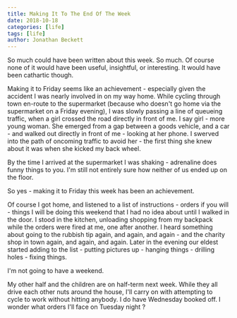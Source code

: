 ```yaml
---
title: Making It To The End Of The Week
date: 2018-10-18
categories: [life]
tags: [life]
author: Jonathan Beckett
---
```


So much could have been written about this week. So much. Of course none of it would have been useful, insightful, or interesting. It would have been cathartic though.

Making it to Friday seems like an achievement - especially given the accident I was nearly involved in on my way home. While cycling through town en-route to the supermarket (because who doesn't go home via the supermarket on a Friday evening), I was slowly passing a line of queueing traffic, when a girl crossed the road directly in front of me. I say girl - more young woman. She emerged from a gap between a goods vehicle, and a car - and walked out directly in front of me - looking at her phone. I swerved into the path of oncoming traffic to avoid her - the first thing she knew about it was when she kicked my back wheel.

By the time I arrived at the supermarket I was shaking - adrenaline does funny things to you. I'm still not entirely sure how neither of us ended up on the floor.

So yes - making it to Friday this week has been an achievement.

Of course I got home, and listened to a list of instructions - orders if you will - things I will be doing this weekend that I had no idea about until I walked in the door. I stood in the kitchen, unloading shopping from my backpack while the orders were fired at me, one after another. I heard something about going to the rubbish tip again, and again, and again - and the charity shop in town again, and again, and again. Later in the evening our eldest started adding to the list - putting pictures up - hanging things - drilling holes - fixing things.

I'm not going to have a weekend.

My other half and the children are on half-term next week. While they all drive each other nuts around the house, I'll carry on with attempting to cycle to work without hitting anybody. I do have Wednesday booked off. I wonder what orders I'll face on Tuesday night ?
